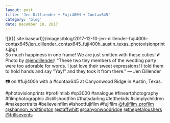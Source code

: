```yaml
---
layout: post
title: 'Jen Dilliender + Fuji400H + Contax645'
category: 'blog'
date: December 10, 2017
---
```


![]({{ site.baseurl}}/images/blog/2017-12-10-jen-dilliender-fuji400h-contax645/jen_dillender_contax645_fuji400h_austin_texas_photovisionprints.jpg)  
So much happiness in one frame! We are just smitten with these cuties! 💕Photo by [@jendillender](http://www.instagram.com/jendillender/?hl=en)! "These two tiny members of the wedding party were too adorable for words. I just love their sweet expressions! I told them to hold hands and say "Yay!" and they took it from there." — Jen Dillender

📷 on #fuji400h with a #contax645 at Canyonwood Ridge in Austin, Texas.

#photovisionprints #profilmlab #sp3000 #analogue #fineartphotography #filmphotographic #istillshootfilm #thatsdarling #letthekids #simplychildren #makeportraits #believeinfilm #ishootfujifilm #fujifilm [@fujifilm_profilm](http://www.instagram.com/fujifilm_profilm/?hl=en) [@shannon_whittington](http://www.instagram.com/shannon_whittington/?hl=en) [@staffwhitt](http://www.instagram.com/staffwhitt/?hl=en) [@canyonwoodridge](http://www.instagram.com/canyonwoodridge/?hl=en) [@thepetalpushers](http://www.instagram.com/thepetalpushers/?hl=en) [@frillsevents](http://www.instagram.com/frillsevents/?hl=en)